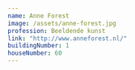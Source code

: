 ```yaml
---
name: Anne Forest
image: /assets/anne-forest.jpg
profession: Beeldende kunst
link: "http://www.anneforest.nl/"
buildingNumber: 1
houseNumber: 60
---
```

